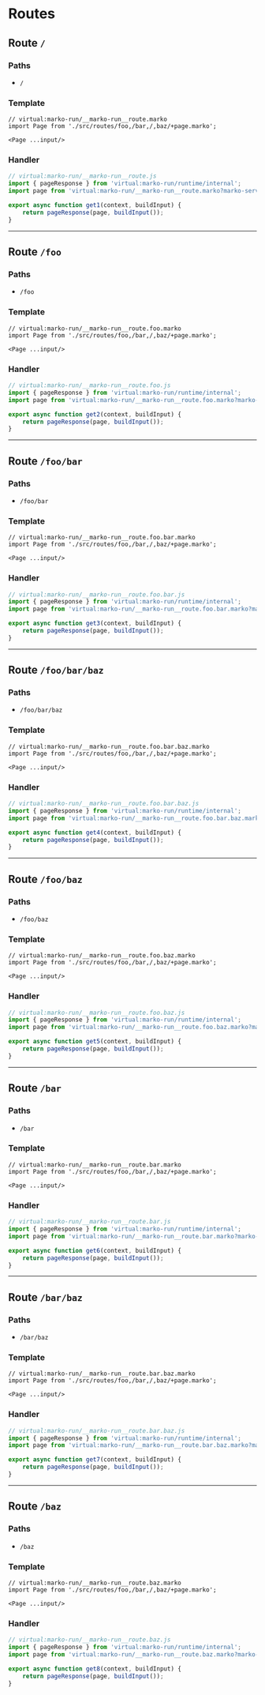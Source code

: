 # Routes

## Route `/`
### Paths
  - `/`
### Template
```marko
// virtual:marko-run/__marko-run__route.marko
import Page from './src/routes/foo,/bar,/,baz/+page.marko';

<Page ...input/>
```
### Handler
```js
// virtual:marko-run/__marko-run__route.js
import { pageResponse } from 'virtual:marko-run/runtime/internal';
import page from 'virtual:marko-run/__marko-run__route.marko?marko-server-entry';

export async function get1(context, buildInput) {
	return pageResponse(page, buildInput());
}
```
---
## Route `/foo`
### Paths
  - `/foo`
### Template
```marko
// virtual:marko-run/__marko-run__route.foo.marko
import Page from './src/routes/foo,/bar,/,baz/+page.marko';

<Page ...input/>
```
### Handler
```js
// virtual:marko-run/__marko-run__route.foo.js
import { pageResponse } from 'virtual:marko-run/runtime/internal';
import page from 'virtual:marko-run/__marko-run__route.foo.marko?marko-server-entry';

export async function get2(context, buildInput) {
	return pageResponse(page, buildInput());
}
```
---
## Route `/foo/bar`
### Paths
  - `/foo/bar`
### Template
```marko
// virtual:marko-run/__marko-run__route.foo.bar.marko
import Page from './src/routes/foo,/bar,/,baz/+page.marko';

<Page ...input/>
```
### Handler
```js
// virtual:marko-run/__marko-run__route.foo.bar.js
import { pageResponse } from 'virtual:marko-run/runtime/internal';
import page from 'virtual:marko-run/__marko-run__route.foo.bar.marko?marko-server-entry';

export async function get3(context, buildInput) {
	return pageResponse(page, buildInput());
}
```
---
## Route `/foo/bar/baz`
### Paths
  - `/foo/bar/baz`
### Template
```marko
// virtual:marko-run/__marko-run__route.foo.bar.baz.marko
import Page from './src/routes/foo,/bar,/,baz/+page.marko';

<Page ...input/>
```
### Handler
```js
// virtual:marko-run/__marko-run__route.foo.bar.baz.js
import { pageResponse } from 'virtual:marko-run/runtime/internal';
import page from 'virtual:marko-run/__marko-run__route.foo.bar.baz.marko?marko-server-entry';

export async function get4(context, buildInput) {
	return pageResponse(page, buildInput());
}
```
---
## Route `/foo/baz`
### Paths
  - `/foo/baz`
### Template
```marko
// virtual:marko-run/__marko-run__route.foo.baz.marko
import Page from './src/routes/foo,/bar,/,baz/+page.marko';

<Page ...input/>
```
### Handler
```js
// virtual:marko-run/__marko-run__route.foo.baz.js
import { pageResponse } from 'virtual:marko-run/runtime/internal';
import page from 'virtual:marko-run/__marko-run__route.foo.baz.marko?marko-server-entry';

export async function get5(context, buildInput) {
	return pageResponse(page, buildInput());
}
```
---
## Route `/bar`
### Paths
  - `/bar`
### Template
```marko
// virtual:marko-run/__marko-run__route.bar.marko
import Page from './src/routes/foo,/bar,/,baz/+page.marko';

<Page ...input/>
```
### Handler
```js
// virtual:marko-run/__marko-run__route.bar.js
import { pageResponse } from 'virtual:marko-run/runtime/internal';
import page from 'virtual:marko-run/__marko-run__route.bar.marko?marko-server-entry';

export async function get6(context, buildInput) {
	return pageResponse(page, buildInput());
}
```
---
## Route `/bar/baz`
### Paths
  - `/bar/baz`
### Template
```marko
// virtual:marko-run/__marko-run__route.bar.baz.marko
import Page from './src/routes/foo,/bar,/,baz/+page.marko';

<Page ...input/>
```
### Handler
```js
// virtual:marko-run/__marko-run__route.bar.baz.js
import { pageResponse } from 'virtual:marko-run/runtime/internal';
import page from 'virtual:marko-run/__marko-run__route.bar.baz.marko?marko-server-entry';

export async function get7(context, buildInput) {
	return pageResponse(page, buildInput());
}
```
---
## Route `/baz`
### Paths
  - `/baz`
### Template
```marko
// virtual:marko-run/__marko-run__route.baz.marko
import Page from './src/routes/foo,/bar,/,baz/+page.marko';

<Page ...input/>
```
### Handler
```js
// virtual:marko-run/__marko-run__route.baz.js
import { pageResponse } from 'virtual:marko-run/runtime/internal';
import page from 'virtual:marko-run/__marko-run__route.baz.marko?marko-server-entry';

export async function get8(context, buildInput) {
	return pageResponse(page, buildInput());
}
```
